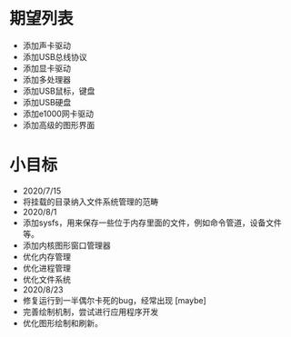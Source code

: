 # 期望列表
* 添加声卡驱动
* 添加USB总线协议
* 添加显卡驱动
* 添加多处理器
* 添加USB鼠标，键盘
* 添加USB硬盘
* 添加e1000网卡驱动
* 添加高级的图形界面

# 小目标
* 2020/7/15
* 将挂载的目录纳入文件系统管理的范畴
* 2020/8/1
* 添加sysfs，用来保存一些位于内存里面的文件，例如命令管道，设备文件等。
* 添加内核图形窗口管理器 
* 优化内存管理
* 优化进程管理
* 优化文件系统
* 2020/8/23
* 修复运行到一半偶尔卡死的bug，经常出现 [maybe]
* 完善绘制机制，尝试进行应用程序开发
* 优化图形绘制和刷新。
